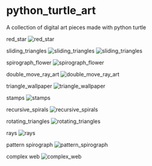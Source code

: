 # python_turtle_art
A collection of digital art pieces made with python turtle


red_star
![red_star](https://github.com/eebmagic/python_turtle_art/blob/master/red_star/redStar.png "red_star")

sliding_triangles
![sliding_triangles](https://github.com/eebmagic/python_turtle_art/blob/master/sliding_triangles/slidingTriangles.png "sliding_triangles")
![sliding_triangles](https://github.com/eebmagic/python_turtle_art/blob/master/sliding_triangles/widerAngles.png "sliding_triangles")

spirograph_flower
![spirograph_flower](https://github.com/eebmagic/python_turtle_art/blob/master/spirograph_flower/flower.png "spirograph_flower")

double_move_ray_art
![double_move_ray_art](https://github.com/eebmagic/python_turtle_art/blob/master/double_move_ray_art/doubleMoveRayArt.png "double_move_ray_art")

triangle_wallpaper
![triangle_wallpaper](https://github.com/eebmagic/python_turtle_art/blob/master/triangle_wallpaper/filled.png "triangle_wallpaper")

stamps
![stamps](https://github.com/eebmagic/python_turtle_art/blob/master/stamps/stamps.gif "stamps")

recursive_spirals
![recursive_spirals](https://github.com/eebmagic/python_turtle_art/blob/master/recursive_spirals/recursiveSpirals.png "recursive_spirals")

rotating_triangles
![rotating_triangles](https://github.com/eebmagic/python_turtle_art/blob/master/rotating_triangles/rotatingTriangles.png "rotating_triangles")

rays
![rays](https://github.com/eebmagic/python_turtle_art/blob/master/rays/rays.png "rays")

pattern spirograph
![pattern_spirograph](https://github.com/eebmagic/python_turtle_art/blob/master/pattern_spirograph/patternSpirograph.png)

complex web
![complex_web](complex_web/output.gif)
